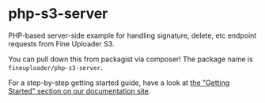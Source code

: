 # php-s3-server

PHP-based server-side example for handling signature, delete, etc endpoint requests from Fine Uploader S3.

You can pull down this from packagist via composer! The package name is `fineuploader/php-s3-server`.

For a step-by-step getting started guide, have a look at [the "Getting Started" section on our documentation site](http://docs.fineuploader.com/).
